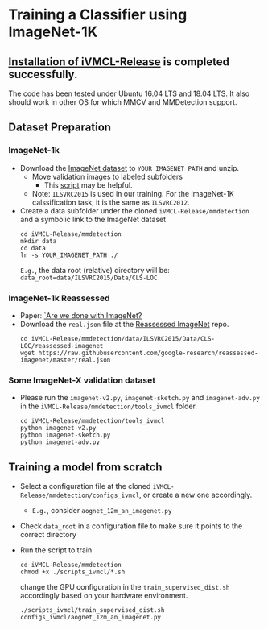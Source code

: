 # Training a Classifier using ImageNet-1K

## [Installation of iVMCL-Release](../README.md#Installation) is completed successfully.

The code has been tested under Ubuntu 16.04 LTS and 18.04 LTS. It also should work in other OS for which MMCV and MMDetection support.

## Dataset Preparation

### ImageNet-1k

- Download the [ImageNet dataset](http://image-net.org/download) to `YOUR_IMAGENET_PATH` and unzip.
    - Move validation images to labeled subfolders
        - This [script](https://raw.githubusercontent.com/soumith/imagenetloader.torch/master/valprep.sh) may be helpful.
    - Note: `ILSVRC2015` is used in our training. For the ImageNet-1K calssification task, it is the same as `ILSVRC2012`.
- Create a data subfolder under the cloned `iVMCL-Release/mmdetection` and a symbolic link to the ImageNet dataset
    ```shell
    cd iVMCL-Release/mmdetection
    mkdir data
    cd data
    ln -s YOUR_IMAGENET_PATH ./
    ```
    `E.g.`, the data root (relative) directory will be: `data_root=data/ILSVRC2015/Data/CLS-LOC`

### ImageNet-1k Reassessed

- Paper: [`Are we done with ImageNet?](https://arxiv.org/abs/2006.07159)
- Download the `real.json` file at the [Reassessed ImageNet](https://github.com/google-research/reassessed-imagenet) repo.
    ```shell
    cd iVMCL-Release/mmdetection/data/ILSVRC2015/Data/CLS-LOC/reassessed-imagenet
    wget https://raw.githubusercontent.com/google-research/reassessed-imagenet/master/real.json
    ```

### Some ImageNet-X validation dataset

- Please run the `imagenet-v2.py`, `imagenet-sketch.py` and `imagenet-adv.py` in the `iVMCL-Release/mmdetection/tools_ivmcl` folder.
    ```shell
    cd iVMCL-Release/mmdetection/tools_ivmcl
    python imagenet-v2.py
    python imagenet-sketch.py
    python imagenet-adv.py
    ```

## Training a model from scratch

- Select a configuration file at the cloned `iVMCL-Release/mmdetection/configs_ivmcl`, or create a new one accordingly.
    - `E.g.`, consider `aognet_12m_an_imagenet.py`
- Check `data_root` in a configuration file to make sure it points to the correct directory
- Run the script to train
    ```shell
    cd iVMCL-Release/mmdetection
    chmod +x ./scripts_ivmcl/*.sh
    ```

    change the GPU configuration in the `train_supervised_dist.sh` accordingly based on your hardware environment.

    ```shell
    ./scripts_ivmcl/train_supervised_dist.sh configs_ivmcl/aognet_12m_an_imagenet.py
    ```
